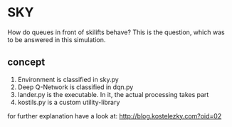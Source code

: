# SKY
How do queues in front of skilifts behave? This is the question, which was to be answered in this simulation.

## concept
1. Environment is classified in sky.py
2. Deep Q-Network is classified in dqn.py
3. lander.py is the executable. In it, the actual processing takes part
4. kostils.py is a custom utility-library

for further explanation have a look at:
http://blog.kostelezky.com?oid=02
